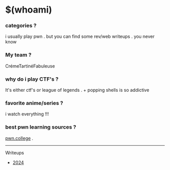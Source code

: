 # $(whoami)


### categories ?

i usually play pwn . but you can find some rev/web writeups . you never know 

### My team ?

CrémeTartinéFabuleuse 

### why do i play CTF's ?

It's either ctf's or league of legends . + popping shells is so addictive

### favorite anime/series ?

i watch everything !!!

### best pwn learning sources ?

[pwn.college](https://pwn.college/dojos) . 


---

Writeups

- [2024](/2024/)


